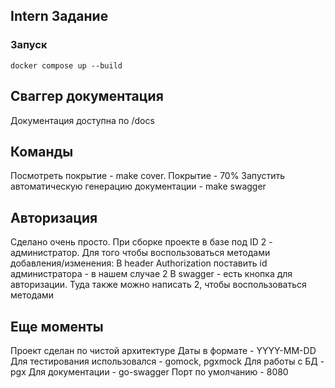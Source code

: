 ## Intern Задание

### Запуск
    docker compose up --build       

## Сваггер документация
Документация доступна по /docs

## Команды
Посмотреть покрытие - make cover. Покрытие - 70%
Запустить автоматическую генерацию документации - make swagger

## Авторизация
Сделано очень просто. При сборке проекте в базе под ID 2 - администратор.
Для того чтобы воспользоваться методами добавления/изменения:
В header Authorization поставить id администратора - в нашем случае 2
В swagger - есть кнопка для авторизации. 
Туда также можно написать 2, чтобы воспользоваться методами

## Еще моменты
Проект сделан по чистой архитектуре
Даты в формате - YYYY-MM-DD
Для тестирования использовался - gomock, pgxmock
Для работы с БД - pgx
Для документации - go-swagger
Порт по умолчанию - 8080